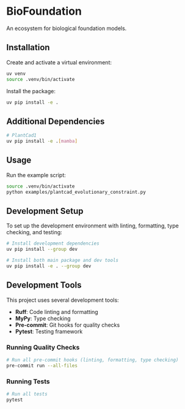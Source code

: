 # BioFoundation

An ecosystem for biological foundation models.

## Installation

Create and activate a virtual environment:

```bash
uv venv
source .venv/bin/activate
```

Install the package:

```bash
uv pip install -e .
```

## Additional Dependencies

```bash
# PlantCad1
uv pip install -e .[mamba]
```

## Usage

Run the example script:

```bash
source .venv/bin/activate
python examples/plantcad_evolutionary_constraint.py
```

## Development Setup

To set up the development environment with linting, formatting, type checking, and testing:

```bash
# Install development dependencies
uv pip install --group dev

# Install both main package and dev tools
uv pip install -e . --group dev
```

## Development Tools

This project uses several development tools:

- **Ruff**: Code linting and formatting
- **MyPy**: Type checking
- **Pre-commit**: Git hooks for quality checks
- **Pytest**: Testing framework

### Running Quality Checks

```bash
# Run all pre-commit hooks (linting, formatting, type checking)
pre-commit run --all-files
```

### Running Tests

```bash
# Run all tests
pytest
```
